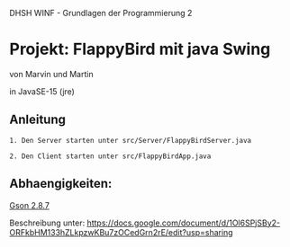 DHSH WINF - Grundlagen der Programmierung 2

# Projekt: FlappyBird mit java Swing

von Marvin und Martin

in JavaSE-15 (jre)

## Anleitung
`1. Den Server starten unter src/Server/FlappyBirdServer.java`


`2. Den Client starten unter src/FlappyBirdApp.java `

## Abhaengigkeiten:
[Gson 2.8.7 ](https://github.com/google/gson/releases/tag/gson-parent-2.8.7)

Beschreibung unter:
https://docs.google.com/document/d/1Ol6SPjSBy2-ORFkbHM133hZLkpzwKBu7zOCedGrn2rE/edit?usp=sharing